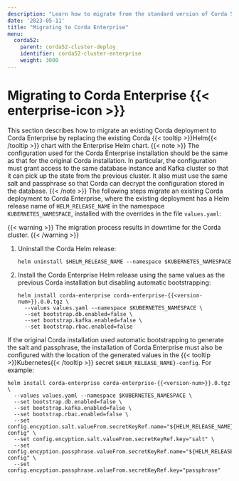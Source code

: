 ```yaml
---
description: "Learn how to migrate from the standard version of Corda 5.1 to Corda 5.1 Enterprise."
date: '2023-05-11'
title: "Migrating to Corda Enterprise"
menu:
  corda52:
    parent: corda52-cluster-deploy
    identifier: corda52-cluster-enterprise
    weight: 3000
---
```


# Migrating to Corda Enterprise {{< enterprise-icon >}}

This section describes how to migrate an existing Corda deployment to Corda Enterprise by replacing the existing Corda {{< tooltip >}}Helm{{< /tooltip >}} chart with the Enterprise Helm chart.
{{< note >}}
The configuration used for the Corda Enterprise installation should be the same as that for the original Corda installation. In particular, the configuration must grant access to the same database instance and Kafka cluster so that it can pick up the state from the previous cluster. It also must use the same salt and passphrase so that Corda can decrypt the configuration stored in the database.
{{< /note >}}
The following steps migrate an existing Corda deployment to Corda Enterprise, where the existing deployment has a Helm release name of `HELM_RELEASE_NAME` in the namespace `KUBERNETES_NAMESPACE`, installed with the overrides in the file `values.yaml`:

{{< warning >}}
The migration process results in downtime for the Corda cluster.
{{< /warning >}}

1. Uninstall the Corda Helm release:

   ```shell
   helm uninstall $HELM_RELEASE_NAME --namespace $KUBERNETES_NAMESPACE
   ```

2. Install the Corda Enterprise Helm release using the same values as the previous Corda installation but disabling automatic bootstrapping:

   ```shell
   helm install corda-enterprise corda-enterprise-{{<version-num>}}.0.0.tgz \
     --values values.yaml --namespace $KUBERNETES_NAMESPACE \
     --set bootstrap.db.enabled=false \
     --set bootstrap.kafka.enabled=false \
     --set bootstrap.rbac.enabled=false
   ```  

If the original Corda installation used automatic bootstrapping to generate the salt and passphrase, the installation of Corda Enterprise must also be configured with the location of the generated values in the {{< tooltip >}}Kubernetes{{< /tooltip >}} secret `$HELM_RELEASE_NAME}-config`. For example:
```shell
helm install corda-enterprise corda-enterprise-{{<version-num>}}.0.tgz \
  --values values.yaml --namespace $KUBERNETES_NAMESPACE \
  --set bootstrap.db.enabled=false \
  --set bootstrap.kafka.enabled=false \
  --set bootstrap.rbac.enabled=false \
  --set config.encyption.salt.valueFrom.secretKeyRef.name="${HELM_RELEASE_NAME}-config" \
  --set config.encyption.salt.valueFrom.secretKeyRef.key="salt" \
  --set config.encyption.passphrase.valueFrom.secretKeyRef.name="${HELM_RELEASE_NAME}-config" \
  --set config.encyption.passphrase.valueFrom.secretKeyRef.key="passphrase"
  ```
